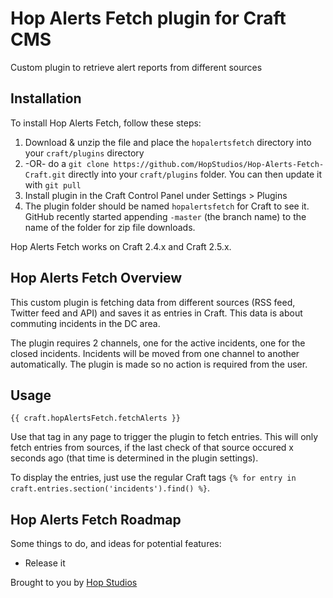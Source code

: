 # Hop Alerts Fetch plugin for Craft CMS

Custom plugin to retrieve alert reports from different sources 

## Installation

To install Hop Alerts Fetch, follow these steps:

1. Download & unzip the file and place the `hopalertsfetch` directory into your `craft/plugins` directory
2.  -OR- do a `git clone https://github.com/HopStudios/Hop-Alerts-Fetch-Craft.git` directly into your `craft/plugins` folder.  You can then update it with `git pull`
3. Install plugin in the Craft Control Panel under Settings > Plugins
4. The plugin folder should be named `hopalertsfetch` for Craft to see it.  GitHub recently started appending `-master` (the branch name) to the name of the folder for zip file downloads.

Hop Alerts Fetch works on Craft 2.4.x and Craft 2.5.x.

## Hop Alerts Fetch Overview

This custom plugin is fetching data from different sources (RSS feed, Twitter feed and API) and saves it as entries in Craft. This data is about commuting incidents in the DC area.

The plugin requires 2 channels, one for the active incidents, one for the closed incidents. Incidents will be moved from one channel to another automatically. The plugin is made so no action is required from the user.

## Usage

`{{ craft.hopAlertsFetch.fetchAlerts }}`

Use that tag in any page to trigger the plugin to fetch entries. This will only fetch entries from sources, if the last check of that source occured x seconds ago (that time is determined in the plugin settings).

To display the entries, just use the regular Craft tags `{% for entry in craft.entries.section('incidents').find() %}`.

## Hop Alerts Fetch Roadmap

Some things to do, and ideas for potential features:

* Release it

Brought to you by [Hop Studios](https://www.hopstudios.com/software/)
